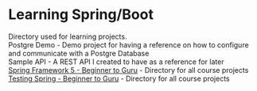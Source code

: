 # Learning Spring/Boot

Directory used for learning projects.
</br>Postgre Demo - Demo project for having a reference on how to configure and communicate with a Postgre Database
</br>Sample API - A REST API I created to have as a reference for later
</br>[Spring Framework 5 - Beginner to Guru](https://www.udemy.com/course/spring-framework-5-beginner-to-guru/learn/lecture/10551206#overview) - Directory for all course projects
</br>[Testing Spring - Beginner to Guru](https://www.udemy.com/course/testing-spring-boot-beginner-to-guru/learn/lecture/12073304#overview) - Directory for all course projects
